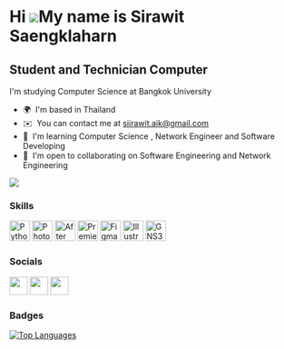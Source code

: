 Hi ![](https://user-images.githubusercontent.com/18350557/176309783-0785949b-9127-417c-8b55-ab5a4333674e.gif)My name is Sirawit Saengklaharn
============================================================================================================================================

Student and Technician Computer
-------------------------------

I'm studying Computer Science at Bangkok University

* 🌍  I'm based in Thailand
* ✉️  You can contact me at [siirawit.aik@gmail.com](mailto:siirawit.aik@gmail.com)
* 🧠  I'm learning Computer Science , Network Engineer and Software Developing
* 🤝  I'm open to collaborating on Software Engineering and Network Engineering

<a href="https://www.twitch.tv/aik_k" target="_blank" rel="noreferrer"><img
src="https://img.shields.io/twitch/status/aik_k?logo=twitchsx&style=for-the-badge&color=0891b2&labelColor=1c1917&label=TWITCH+STATUS" /></a>

### Skills


<p align="left">
<a href="https://www.python.org/" target="_blank" rel="noreferrer"><img src="https://raw.githubusercontent.com/danielcranney/readme-generator/main/public/icons/skills/python-colored.svg" width="36" height="36" alt="Python" /></a>
<a href="https://www.adobe.com/uk/products/photoshop.html" target="_blank" rel="noreferrer"><img src="https://raw.githubusercontent.com/danielcranney/readme-generator/main/public/icons/skills/photoshop-colored.svg" width="36" height="36" alt="Photoshop" /></a>
<a href="https://www.adobe.com/uk/products/aftereffects.html" target="_blank" rel="noreferrer"><img src="https://raw.githubusercontent.com/danielcranney/readme-generator/main/public/icons/skills/aftereffects-colored.svg" width="36" height="36" alt="After Effects" /></a>
<a href="https://www.adobe.com/uk/products/premiere.html" target="_blank" rel="noreferrer"><img src="https://raw.githubusercontent.com/danielcranney/readme-generator/main/public/icons/skills/premierepro-colored.svg" width="36" height="36" alt="Premiere Pro" /></a>
<a href="https://www.figma.com/" target="_blank" rel="noreferrer"><img src="https://raw.githubusercontent.com/danielcranney/readme-generator/main/public/icons/skills/figma-colored.svg" width="36" height="36" alt="Figma" /></a>
<a href="adobe.com/uk/products/illustrator.html" target="_blank" rel="noreferrer"><img src="https://raw.githubusercontent.com/danielcranney/readme-generator/main/public/icons/skills/illustrator-colored.svg" width="36" height="36" alt="Illustrator" /></a>
<a href="https://www.gns3.com/" target="_blank" rel="noreferrer"><img src="https://www.google.com/url?sa=i&url=https%3A%2F%2Fgithub.com%2FGNS3&psig=AOvVaw1JF092Z3O_sJ9eavaqHXQ5&ust=1695560254111000&source=images&cd=vfe&opi=89978449&ved=0CBAQjRxqFwoTCIC8tabkwIEDFQAAAAAdAAAAABAI" width="36" height="36" alt="GNS3" /></a>
</p>


### Socials

<p align="left"> <a href="https://www.github.com/AikSKH" target="_blank" rel="noreferrer"><img src="https://raw.githubusercontent.com/danielcranney/readme-generator/main/public/icons/socials/github.svg" width="32" height="32" /></a> <a href="http://www.instagram.com/_aik_skh_/" target="_blank" rel="noreferrer"><img src="https://raw.githubusercontent.com/danielcranney/readme-generator/main/public/icons/socials/instagram.svg" width="32" height="32" /></a> <a href="https://www.twitch.tv/aik_k" target="_blank" rel="noreferrer"><img src="https://raw.githubusercontent.com/danielcranney/readme-generator/main/public/icons/socials/twitch.svg" width="32" height="32" /></a></p>

### Badges

<a href="https://github.com/AikSKH" align="left"><img src="https://github-readme-stats.vercel.app/api/top-langs/?username=AikSKH&langs_count=10&title_color=0891b2&text_color=ffffff&icon_color=0891b2&bg_color=1c1917&hide_border=true&locale=en&custom_title=Top%20%Languages" alt="Top Languages" /></a>

